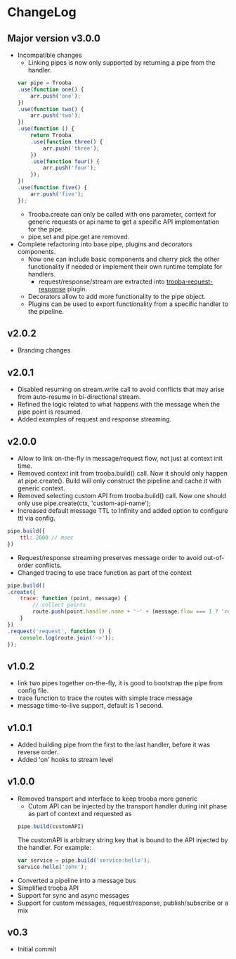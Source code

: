 # ChangeLog

## Major version v3.0.0
* Incompatible changes
    * Linking pipes is now only supported by returning a pipe from the handler.
    ```js
    var pipe = Trooba
    .use(function one() {
        arr.push('one');
    })
    .use(function two() {
        arr.push('two');
    })
    .use(function () {
        return Trooba
        .use(function three() {
            arr.push('three');
        })
        .use(function four() {
            arr.push('four');
        });
    })
    .use(function five() {
        arr.push('five');
    });
    ```
    * Trooba.create can only be called with one parameter, context for generic requests or api name to get a specific API implementation for the pipe.
    * pipe.set and pipe.get are removed.
* Complete refactoring into base pipe, plugins and decorators components.
    * Now one can include basic components and cherry pick the other functionality if needed or implement their own runtime template for handlers.
        * request/response/stream are extracted into [trooba-request-response](https://github.com/trooba.trooba-request-response,git) plugin.
    * Decorators allow to add more functionality to the pipe object.
    * Plugins can be used to export functionality from a specific handler to the pipeline.

## v2.0.2
* Branding changes

## v2.0.1
* Disabled resuming on  stream.write call to avoid conflicts that may arise from auto-resume in bi-directional stream.
* Refined the logic related to what happens with the message when the pipe point is resumed.
* Added examples of request and response streaming.

## v2.0.0
* Allow to link on-the-fly in message/request flow, not just at context init time.
* Removed context init from trooba.build() call. Now it should only happen at pipe.create(). Build will only construct the pipeline and cache it with generic context.
* Removed selecting custom API from trooba.build() call. Now one should only use pipe.create(ctx, 'custom-api-name');
* Increased default message TTL to Infinity and added option to configure ttl via config.
```js
pipe.build({
    ttl: 2000 // msec
})
```
* Request/response streaming preserves message order to avoid out-of-order conflicts.
* Changed tracing to use trace function as part of the context
```js
pipe.build()
.create({
    trace: function (point, message) {
        // collect points
        route.push(point.handler.name + '-' + (message.flow === 1 ? 'req' : 'res'))
    }
})
.request('request', function () {
    console.log(route.join('->'));
});
```

## v1.0.2
* link two pipes together on-the-fly, it is good to bootstrap the pipe from config file.
* trace function to trace the routes with simple trace message
* message time-to-live support, default is 1 second.

## v1.0.1
* Added building pipe from the first to the last handler, before it was reverse order.
* Added 'on' hooks to stream level

## v1.0.0
* Removed transport and interface to keep trooba more generic
  * Cutom API can be injected by the transport handler during init phase as part of context and requested as
  ```js
  pipe.build(customAPI)
  ```
  The customAPI is arbitrary string key that is bound to the API injected by the handler. For example:
  ```js
  var service = pipe.build('service:hello');
  service.hello('John');
  ```
* Converted a pipeline into a message bus
* Simplified trooba API
* Support for sync and async messages
* Support for custom messages, request/response, publish/subscribe or a mix

## v0.3
* Initial commit
